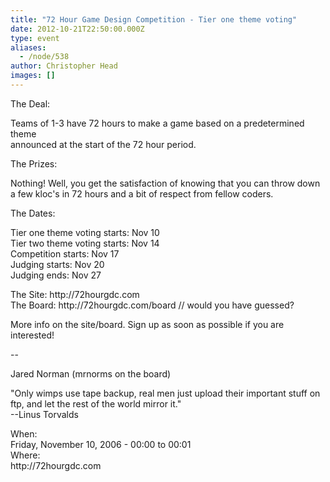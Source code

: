 ```yaml
---
title: "72 Hour Game Design Competition - Tier one theme voting"
date: 2012-10-21T22:50:00.000Z
type: event
aliases:
  - /node/538
author: Christopher Head
images: []
---
```


<div class="field field-name-body field-type-text-with-summary field-label-hidden"><div class="field-items"><div class="field-item even"><p>The Deal:</p>
<p>Teams of 1-3 have 72 hours to make a game based on a predetermined theme<br>
announced at the start of the 72 hour period.</p>
<p>The Prizes:</p>
<p>Nothing! Well, you get the satisfaction of knowing that you can throw down<br>
a few kloc&apos;s in 72 hours and a bit of respect from fellow coders.</p>
<p>The Dates:</p>
<p>Tier one theme voting starts: Nov 10<br>
Tier two theme voting starts: Nov 14<br>
Competition starts: Nov 17<br>
Judging starts: Nov 20<br>
Judging ends: Nov 27</p>
<p>The Site: http://72hourgdc.com<br>
The Board: http://72hourgdc.com/board // would you have guessed?</p>
<p>More info on the site/board. Sign up as soon as possible if you are<br>
interested!</p>
<p>-- </p>
<p>Jared Norman (mrnorms on the board)</p>
<p>&quot;Only wimps use tape backup, real men just upload their important stuff on<br>
ftp, and let the rest of the world mirror it.&quot;<br>
--Linus Torvalds</p>
</div></div></div><div class="field field-name-field-dates field-type-datetime field-label-above"><div class="field-label">When:&#xA0;</div><div class="field-items"><div class="field-item even"><span class="date-display-single">Friday, November 10, 2006 - <span class="date-display-range"><span class="date-display-start">00:00</span> to <span class="date-display-end">00:01</span></span></span></div></div></div><div class="field field-name-field-location field-type-text field-label-above"><div class="field-label">Where:&#xA0;</div><div class="field-items"><div class="field-item even">http://72hourgdc.com</div></div></div>    <footer>
          </footer>